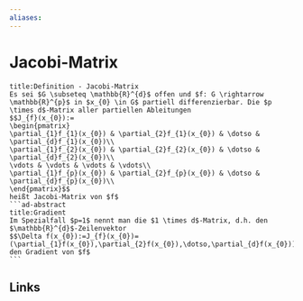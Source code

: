 ```yaml
---
aliases: 
---
```

# Jacobi-Matrix 
````ad-abstract
title:Definition - Jacobi-Matrix
Es sei $G \subseteq \mathbb{R}^{d}$ offen und $f: G \rightarrow \mathbb{R}^{p}$ in $x_{0} \in G$ partiell differenzierbar. Die $p \times d$-Matrix aller partiellen Ableitungen
$$J_{f}(x_{0}):=
\begin{pmatrix}
\partial_{1}f_{1}(x_{0}) & \partial_{2}f_{1}(x_{0}) & \dotso & \partial_{d}f_{1}(x_{0})\\
\partial_{1}f_{2}(x_{0}) & \partial_{2}f_{2}(x_{0}) & \dotso & \partial_{d}f_{2}(x_{0})\\
\vdots & \vdots & \vdots & \vdots\\
\partial_{1}f_{p}(x_{0}) & \partial_{2}f_{p}(x_{0}) & \dotso & \partial_{d}f_{p}(x_{0})\\
\end{pmatrix}$$
heißt Jacobi-Matrix von $f$
```ad-abstract
title:Gradient
Im Spezialfall $p=1$ nennt man die $1 \times d$-Matrix, d.h. den $\mathbb{R}^{d}$-Zeilenvektor
$$\Delta f(x_{0}):=J_{f}(x_{0})=(\partial_{1}f(x_{0}),\partial_{2}f(x_{0}),\dotso,\partial_{d}f(x_{0}))$$
den Gradient von $f$
```
````

## Links
